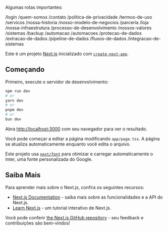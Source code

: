 

Algumas rotas importantes:

/login
/quem-somos
/contato
/politica-de-privacidade
/termos-de-uso
/servicos
/nossa-historia
/nosso-modelo-de-negocios
/parceria
/loja
/nossa-infraestrutura
/processo-de-desenvolvimento
/nossos-valores
/sistemas
/backup
/automacao
/automacoes
/protecao-de-dados
/extracao-de-dados
/pipeline-de-dados
/fluxos-de-dados
/integracao-de-sistemas



Este é um projeto [Next.js](https://nextjs.org/) inicializado com [`create-next-app`](https://github.com/vercel/next.js/tree/canary/packages/create-next-app).

## Começando

Primeiro, execute o servidor de desenvolvimento:

```bash
npm run dev
# or
yarn dev
# or
pnpm dev
# or
bun dev
```

Abra [http://localhost:3000](http://localhost:3000) com seu navegador para ver o resultado.

Você pode começar a editar a página modificando `app/page.tsx`. A página se atualiza automaticamente enquanto você edita o arquivo.

Este projeto usa [`next/font`](https://nextjs.org/docs/basic-features/font-optimization) para otimizar e carregar automaticamente o Inter, uma fonte personalizada do Google.

## Saiba Mais

Para aprender mais sobre o Next.js, confira os seguintes recursos:

- [Next.js Documentation](https://nextjs.org/docs) - saiba mais sobre as funcionalidades e a API do Next.js.
- [Learn Next.js](https://nextjs.org/learn) - um tutorial interativo de Next.js.

Você pode conferir [the Next.js GitHub repository](https://github.com/vercel/next.js/) - seu feedback e contribuições são bem-vindos!

